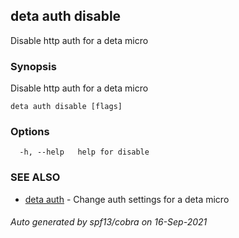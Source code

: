 ## deta auth disable

Disable http auth for a deta micro

### Synopsis

Disable http auth for a deta micro

```
deta auth disable [flags]
```

### Options

```
  -h, --help   help for disable
```

### SEE ALSO

* [deta auth](deta_auth.md)	 - Change auth settings for a deta micro

###### Auto generated by spf13/cobra on 16-Sep-2021
